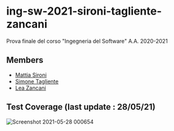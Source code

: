 # ing-sw-2021-sironi-tagliente-zancani
Prova finale del corso "Ingegneria del Software" A.A. 2020-2021

## Members
* [Mattia Sironi](https://github.com/GIGIProgrammer)
* [Simone Tagliente](https://github.com/smntgl)
* [Lea Zancani](https://github.com/LeaZancani)



## Test Coverage (last update : 28/05/21)
![Screenshot 2021-05-28 000654](https://user-images.githubusercontent.com/79938902/119910686-f6497000-bf57-11eb-8073-003a8aed9507.png)





